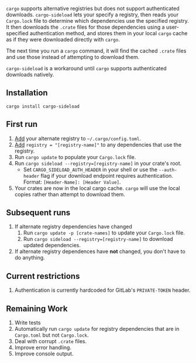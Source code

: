 `cargo` supports alternative registries but does not support authenticated downloads.
`cargo-sideload` lets your specify a registry, then reads your `Cargo.lock` file to determine
which dependencies use the specified registry. It then downloads the `.crate` files for those 
dependencies using a user-specified authentication method, and stores them in your local `cargo` 
cache as if they were downloaded directly with `cargo`.

The next time you run a `cargo` command, it will find the cached `.crate` files and use those 
instead of attempting to download them.

`cargo-sideload` is a workaround until `cargo` supports authenticated downloads natively. 

## Installation
`cargo install cargo-sideload`

## First run
1. [Add](https://doc.rust-lang.org/cargo/reference/registries.html#using-an-alternate-registry) your alternate registry to `~/.cargo/config.toml`.
2. [Add](https://doc.rust-lang.org/cargo/reference/registries.html#using-an-alternate-registry) `registry = "[registry-name]"` to any dependencies that use the registry.
3. Run `cargo update` to populate your `Cargo.lock` file.
4. Run `cargo sideload --registry=[registry-name]` in your crate's root.
   - Set `CARGO_SIDELOAD_AUTH_HEADER` in your shell or use the `--auth-header` 
   flag if your download endpoint requires authentication. Format: `[Header-Name]: [Header Value]`.
5. Your crates are now in the local cargo cache. `cargo` will use the local copies
   rather than attempt to download them.

## Subsequent runs
1. If alternate registry dependencies have changed
   1. Run `cargo update -p [crate-names]` to update your `Cargo.lock` file.
   2. Run `cargo sideload --registry=[registry-name]` to download updated dependencies.
2. If alternate registry dependences have **not** changed, you don't have to do anything.

## Current restrictions
1. Authentication is currently hardcoded for GitLab's `PRIVATE-TOKEN` header.

## Remaining Work 
1. Write tests
2. Automatically run `cargo update` for registry dependencies that are in `Cargo.toml` but not `Cargo.lock`.
3. Deal with corrupt `.crate` files.
4. Improve error handling.
5. Improve console output.
